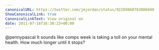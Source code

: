 ```yaml
---
canonicalURL: https://twitter.com/jmjordan/status/92269860763086848
ShowCanonicalLink: true
CanonicalLinkText: View original on
date: 2011-07-16T16:30:23+00:00
---
```

@pennypascal It sounds like comps week is taking a toll on your mental health. How much longer until it stops?